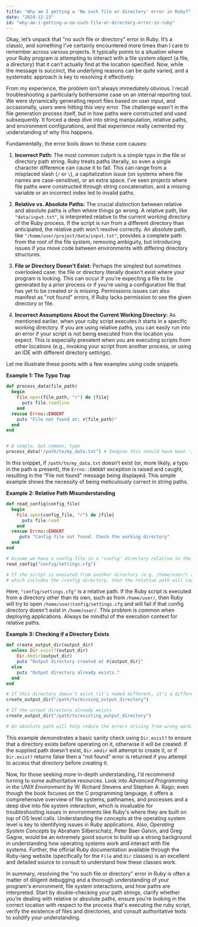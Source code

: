 ```yaml
---
title: "Why am I getting a 'No such file or directory' error in Ruby?"
date: "2024-12-23"
id: "why-am-i-getting-a-no-such-file-or-directory-error-in-ruby"
---
```


Okay, let’s unpack that "no such file or directory" error in Ruby. It’s a classic, and something I've certainly encountered more times than I care to remember across various projects. It typically points to a situation where your Ruby program is attempting to interact with a file system object (a file, a directory) that it can’t actually find at the location specified. Now, while the message is succinct, the underlying reasons can be quite varied, and a systematic approach is key to resolving it effectively.

From my experience, the problem isn't always immediately obvious. I recall troubleshooting a particularly bothersome case on an internal reporting tool. We were dynamically generating report files based on user input, and occasionally, users were hitting this very error. The challenge wasn't in the file generation process itself, but in how paths were constructed and used subsequently. It forced a deep dive into string manipulation, relative paths, and environment configurations, and that experience really cemented my understanding of why this happens.

Fundamentally, the error boils down to these core causes:

1.  **Incorrect Path:** The most common culprit is a simple typo in the file or directory path string. Ruby treats paths literally, so even a single character difference can cause it to fail. This can range from a misplaced slash (`/` or `\`), a capitalization issue (on systems where file names are case-sensitive), or an extra space. I've seen projects where file paths were constructed through string concatenation, and a missing variable or an incorrect index led to invalid paths.

2.  **Relative vs. Absolute Paths:** The crucial distinction between relative and absolute paths is often where things go wrong. A relative path, like `"data/input.txt"`, is interpreted relative to the current working directory of the Ruby process. If the script is run from a different directory than anticipated, the relative path won’t resolve correctly. An absolute path, like `"/home/user/project/data/input.txt"`, provides a complete path from the root of the file system, removing ambiguity, but introducing issues if you move code between environments with differing directory structures.

3.  **File or Directory Doesn't Exist:** Perhaps the simplest but sometimes overlooked case: the file or directory literally doesn't exist where your program is looking. This can occur if you're expecting a file to be generated by a prior process or if you're using a configuration file that has yet to be created or is missing. Permissions issues can also manifest as "not found" errors, if Ruby lacks permission to see the given directory or file.

4. **Incorrect Assumptions About the Current Working Directory:** As mentioned earlier, when your ruby script executes it starts in a specific working directory. If you are using relative paths, you can easily run into an error if your script is not being executed from the location you expect. This is especially prevalent when you are executing scripts from other locations (e.g., invoking your script from another process, or using an IDE with different directory settings).

Let me illustrate these points with a few examples using code snippets.

**Example 1: The Typo Trap**

```ruby
def process_data(file_path)
  begin
    File.open(file_path, "r") do |file|
      puts file.readline
    end
  rescue Errno::ENOENT
    puts "File not found at: #{file_path}"
  end
end


# A simple, but common, typo
process_data("/path/to/my_data.txt") # Imagine this should have been '/path/to/my_data_corrected.txt'
```

In this snippet, if `/path/to/my_data.txt` doesn’t exist (or, more likely, a typo in the path is present), the `Errno::ENOENT` exception is raised and caught, resulting in the "File not found" message being displayed. This simple example shows the necessity of being meticulously correct in string paths.

**Example 2: Relative Path Misunderstanding**

```ruby
def read_config(config_file)
  begin
    File.open(config_file, "r") do |file|
      puts file.read
    end
  rescue Errno::ENOENT
     puts "Config file not found. Check the working directory"
  end
end

# Assume we have a config file in a 'config' directory relative to the script
read_config("config/settings.cfg")

# If the script is executed from another directory (e.g. /home/user/) and not the project's root directory
# which includes the /config directory, then the relative path will cause an error.
```

Here, `"config/settings.cfg"` is a relative path. If the Ruby script is executed from a directory other than its own, such as from `/home/user/`, then Ruby will try to open `/home/user/config/settings.cfg` and will fail if that config directory doesn't exist in `/home/user/`. This problem is common when deploying applications. Always be mindful of the execution context for relative paths.

**Example 3: Checking if a Directory Exists**

```ruby
def create_output_dir(output_dir)
  unless Dir.exist?(output_dir)
    Dir.mkdir(output_dir)
    puts "Output directory created at #{output_dir}"
  else
    puts "Output directory already exists."
  end
end

# If this directory doesn't exist (it's named different, it's a different hierarchy etc.)
create_output_dir("/path/to/missing_output_directory")

# If the output directory already exists
create_output_dir("/path/to/existing_output_directory")

# An absolute path will help reduce the errors arising from wrong working directory

```

This example demonstrates a basic sanity check using `Dir.exist?` to ensure that a directory exists before operating on it, otherwise it will be created. If the supplied path doesn't exist, `Dir.mkdir` will attempt to create it, or if `Dir.exist?` returns false then a "not found" error is returned if you attempt to access that directory before creating it.

Now, for those seeking more in-depth understanding, I'd recommend turning to some authoritative resources. Look into *Advanced Programming in the UNIX Environment* by W. Richard Stevens and Stephen A. Rago; even though the book focuses on the C programming language, it offers a comprehensive overview of file systems, pathnames, and processes and a deep dive into file system interaction, which is invaluable for troubleshooting issues in environments like Ruby's where they are built on top of OS level calls. Understanding the concepts at the operating system level is key to identifying issues in Ruby applications. Also, *Operating System Concepts* by Abraham Silberschatz, Peter Baer Galvin, and Greg Gagne, would be an extremely good source to build up a strong background in understanding how operating systems work and interact with file systems. Further, the official Ruby documentation available through the Ruby-lang website (specifically for the `File` and `Dir` classes) is an excellent and detailed source to consult to understand how these classes work.

In summary, resolving the "no such file or directory" error in Ruby is often a matter of diligent debugging and a thorough understanding of your program's environment, file system interactions, and how paths are interpreted. Start by double-checking your path strings, clarify whether you’re dealing with relative or absolute paths, ensure you're looking in the correct location with respect to the process that's executing the ruby script, verify the existence of files and directories, and consult authoritative texts to solidify your understanding.
